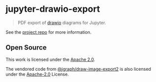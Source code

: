 # jupyter-drawio-export

> PDF export of [drawio](https://www.diagrams.net) diagrams for Jupyter.

See the [project repo](https://github.com/deathbeds/jupyterlab-drawio) for more information.

## Open Source

This work is licensed under the [Apache 2.0](./LICENSE.txt).

The vendored code from [@jgraph/draw-image-export2](https://github.com/jgraph/draw-image-export2) is also licensed under the [Apache-2.0](./vendor/draw-image-export2/LICENSE) License.
